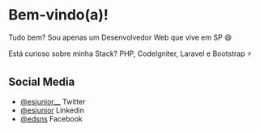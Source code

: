 # Bem-vindo(a)!

Tudo bem? Sou apenas um Desenvolvedor Web que vive em SP 😄

Está curioso sobre minha Stack? PHP, CodeIgniter, Laravel e Bootstrap ⚡

## Social Media

* [@esjunior__](https://twitter.com/esjunior__) Twitter
* [@esjunior](https://www.linkedin.com/in/esjunior/) Linkedin
* [@edsns](https://www.facebook.com/edsns) Facebook
